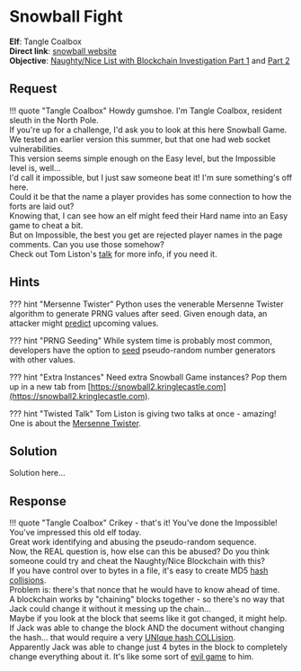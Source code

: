 # Snowball Fight

**Elf**: Tangle Coalbox<br/>
**Direct link**: [snowball website](https://snowball.kringlecastle.com/?challenge=snowball&id=e38447c5-a482-4139-a929-fd9fad04083e)<br/>
**Objective**: [Naughty/Nice List with Blockchain Investigation Part 1](../objectives/o11a.md) and [Part 2](../objectives/o11b.md)


## Request

!!! quote "Tangle Coalbox"
    Howdy gumshoe. I'm Tangle Coalbox, resident sleuth in the North Pole.<br/>
    If you're up for a challenge, I'd ask you to look at this here Snowball Game.<br/>
    We tested an earlier version this summer, but that one had web socket vulnerabilities.<br/>
    This version seems simple enough on the Easy level, but the Impossible level is, well...<br/>
    I'd call it impossible, but I just saw someone beat it! I'm sure something's off here.<br/>
    Could it be that the name a player provides has some connection to how the forts are laid out?<br/>
    Knowing that, I can see how an elf might feed their Hard name into an Easy game to cheat a bit.<br/>
    But on Impossible, the best you get are rejected player names in the page comments. Can you use those somehow?<br/>
    Check out Tom Liston's [talk](https://www.youtube.com/watch?v=Jo5Nlbqd-Vg) for more info, if you need it.


## Hints

??? hint "Mersenne Twister"
    Python uses the venerable Mersenne Twister algorithm to generate PRNG values after seed. Given enough data, an attacker might [predict](https://github.com/kmyk/mersenne-twister-predictor/blob/master/readme.md) upcoming values.

??? hint "PRNG Seeding"
    While system time is probably most common, developers have the option to [seed](https://docs.python.org/3/library/random.html) pseudo-random number generators with other values.

??? hint "Extra Instances"
    Need extra Snowball Game instances? Pop them up in a new tab from [https://snowball2.kringlecastle.com](https://snowball2.kringlecastle.com).

??? hint "Twisted Talk"
    Tom Liston is giving two talks at once - amazing! One is about the [Mersenne Twister](https://www.youtube.com/watch?v=Jo5Nlbqd-Vg).


## Solution

Solution here...


## Response

!!! quote "Tangle Coalbox"
    Crikey - that's it! You've done the Impossible! You've impressed this old elf today.<br/>
    Great work identifying and abusing the pseudo-random sequence.<br/>
    Now, the REAL question is, how else can this be abused? Do you think someone could try and cheat the Naughty/Nice Blockchain with this?<br/>
    If you have control over to bytes in a file, it's easy to create MD5 [hash collisions](https://github.com/corkami/collisions).<br/>
    Problem is: there's that nonce that he would have to know ahead of time.<br/>
    A blockchain works by "chaining" blocks together - so there's no way that Jack could change it without it messing up the chain...<br/>
    Maybe if you look at the block that seems like it got changed, it might help.<br/>
    If Jack was able to change the block AND the document without changing the hash... that would require a very [UNIque hash COLLision](https://github.com/cr-marcstevens/hashclash).<br/>
    Apparently Jack was able to change just 4 bytes in the block to completely change everything about it. It's like some sort of [evil game](https://speakerdeck.com/ange/colltris) to him.
